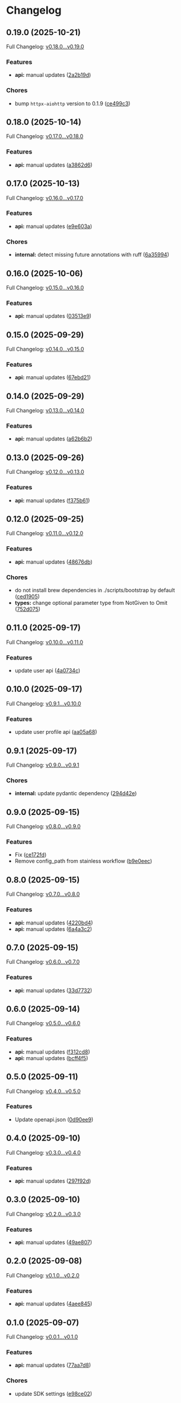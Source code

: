 # Changelog

## 0.19.0 (2025-10-21)

Full Changelog: [v0.18.0...v0.19.0](https://github.com/NascentCore/inty-python/compare/v0.18.0...v0.19.0)

### Features

* **api:** manual updates ([2a2b19d](https://github.com/NascentCore/inty-python/commit/2a2b19dadc63e503b9d51d9ad20f47d6dfeb00eb))


### Chores

* bump `httpx-aiohttp` version to 0.1.9 ([ce499c3](https://github.com/NascentCore/inty-python/commit/ce499c3b33eb5c9ee682ff3805da5cbd9b99a4b5))

## 0.18.0 (2025-10-14)

Full Changelog: [v0.17.0...v0.18.0](https://github.com/NascentCore/inty-python/compare/v0.17.0...v0.18.0)

### Features

* **api:** manual updates ([a3862d6](https://github.com/NascentCore/inty-python/commit/a3862d60cd6d09bc131656277b5eeb34c51ba76e))

## 0.17.0 (2025-10-13)

Full Changelog: [v0.16.0...v0.17.0](https://github.com/NascentCore/inty-python/compare/v0.16.0...v0.17.0)

### Features

* **api:** manual updates ([e9e603a](https://github.com/NascentCore/inty-python/commit/e9e603a77a6bd98f27d94a59a012c3240d2d78fe))


### Chores

* **internal:** detect missing future annotations with ruff ([6a35994](https://github.com/NascentCore/inty-python/commit/6a35994551dc52493ee9ba465e4f0892750d376a))

## 0.16.0 (2025-10-06)

Full Changelog: [v0.15.0...v0.16.0](https://github.com/NascentCore/inty-python/compare/v0.15.0...v0.16.0)

### Features

* **api:** manual updates ([03513e9](https://github.com/NascentCore/inty-python/commit/03513e98a8e180aee6b2d3113952c3472d903b96))

## 0.15.0 (2025-09-29)

Full Changelog: [v0.14.0...v0.15.0](https://github.com/NascentCore/inty-python/compare/v0.14.0...v0.15.0)

### Features

* **api:** manual updates ([67ebd21](https://github.com/NascentCore/inty-python/commit/67ebd21a4c51cbdcb40db2771bbdc79a678af4d7))

## 0.14.0 (2025-09-29)

Full Changelog: [v0.13.0...v0.14.0](https://github.com/NascentCore/inty-python/compare/v0.13.0...v0.14.0)

### Features

* **api:** manual updates ([a62b6b2](https://github.com/NascentCore/inty-python/commit/a62b6b2edffc633fbf316ec64ff1d8a4839bb1ec))

## 0.13.0 (2025-09-26)

Full Changelog: [v0.12.0...v0.13.0](https://github.com/NascentCore/inty-python/compare/v0.12.0...v0.13.0)

### Features

* **api:** manual updates ([f375b61](https://github.com/NascentCore/inty-python/commit/f375b61e13ae867539e99daa862dec5fcad733e8))

## 0.12.0 (2025-09-25)

Full Changelog: [v0.11.0...v0.12.0](https://github.com/NascentCore/inty-python/compare/v0.11.0...v0.12.0)

### Features

* **api:** manual updates ([48676db](https://github.com/NascentCore/inty-python/commit/48676dbe55175151fcf6ad05b9472d69ab6a37d9))


### Chores

* do not install brew dependencies in ./scripts/bootstrap by default ([ced1905](https://github.com/NascentCore/inty-python/commit/ced190596b7263527d4148a70b3bee9cc28860e6))
* **types:** change optional parameter type from NotGiven to Omit ([752d075](https://github.com/NascentCore/inty-python/commit/752d075591a1ef9fdfe13f64f769640ce7307d2f))

## 0.11.0 (2025-09-17)

Full Changelog: [v0.10.0...v0.11.0](https://github.com/NascentCore/inty-python/compare/v0.10.0...v0.11.0)

### Features

* update user api ([4a0734c](https://github.com/NascentCore/inty-python/commit/4a0734c41e99d156037c71fe434b41a34af34afe))

## 0.10.0 (2025-09-17)

Full Changelog: [v0.9.1...v0.10.0](https://github.com/NascentCore/inty-python/compare/v0.9.1...v0.10.0)

### Features

* update user profile api ([aa05a68](https://github.com/NascentCore/inty-python/commit/aa05a689dc429f31634c966ce22ed16cf91ff849))

## 0.9.1 (2025-09-17)

Full Changelog: [v0.9.0...v0.9.1](https://github.com/NascentCore/inty-python/compare/v0.9.0...v0.9.1)

### Chores

* **internal:** update pydantic dependency ([294d42e](https://github.com/NascentCore/inty-python/commit/294d42e67226152c2622abde9892aa57289022a6))

## 0.9.0 (2025-09-15)

Full Changelog: [v0.8.0...v0.9.0](https://github.com/NascentCore/inty-python/compare/v0.8.0...v0.9.0)

### Features

* Fix ([ce172fd](https://github.com/NascentCore/inty-python/commit/ce172fd739851f3de76bc19235c092f24386009f))
* Remove config_path from stainless workflow ([b9e0eec](https://github.com/NascentCore/inty-python/commit/b9e0eec83dd1ed273d7733d0d5ee8db8a3b91dfe))

## 0.8.0 (2025-09-15)

Full Changelog: [v0.7.0...v0.8.0](https://github.com/NascentCore/inty-python/compare/v0.7.0...v0.8.0)

### Features

* **api:** manual updates ([4220bd4](https://github.com/NascentCore/inty-python/commit/4220bd434497666d1d26c079cb19ceba97363e51))
* **api:** manual updates ([6a4a3c2](https://github.com/NascentCore/inty-python/commit/6a4a3c27daa47f1781bba9deeae0e863e0d8472c))

## 0.7.0 (2025-09-15)

Full Changelog: [v0.6.0...v0.7.0](https://github.com/NascentCore/inty-python/compare/v0.6.0...v0.7.0)

### Features

* **api:** manual updates ([33d7732](https://github.com/NascentCore/inty-python/commit/33d7732757efcc7aaaee5f98c3431fcb71e31aaf))

## 0.6.0 (2025-09-14)

Full Changelog: [v0.5.0...v0.6.0](https://github.com/NascentCore/inty-python/compare/v0.5.0...v0.6.0)

### Features

* **api:** manual updates ([f312cd8](https://github.com/NascentCore/inty-python/commit/f312cd83369afe76b38c3ab67f38fd97269ad78f))
* **api:** manual updates ([bcff4f5](https://github.com/NascentCore/inty-python/commit/bcff4f53f84325ed04b273ef60cc2d7471f0aba4))

## 0.5.0 (2025-09-11)

Full Changelog: [v0.4.0...v0.5.0](https://github.com/NascentCore/inty-python/compare/v0.4.0...v0.5.0)

### Features

* Update openapi.json ([0d90ee9](https://github.com/NascentCore/inty-python/commit/0d90ee905fd179101236db36cc28b8f151e33d71))

## 0.4.0 (2025-09-10)

Full Changelog: [v0.3.0...v0.4.0](https://github.com/NascentCore/inty-python/compare/v0.3.0...v0.4.0)

### Features

* **api:** manual updates ([297f92d](https://github.com/NascentCore/inty-python/commit/297f92d178675adb0c2aa5500c523abea874b358))

## 0.3.0 (2025-09-10)

Full Changelog: [v0.2.0...v0.3.0](https://github.com/NascentCore/inty-python/compare/v0.2.0...v0.3.0)

### Features

* **api:** manual updates ([49ae807](https://github.com/NascentCore/inty-python/commit/49ae807996358d4cfd8ad0ae2d13a2b2aedc1e08))

## 0.2.0 (2025-09-08)

Full Changelog: [v0.1.0...v0.2.0](https://github.com/NascentCore/inty-python/compare/v0.1.0...v0.2.0)

### Features

* **api:** manual updates ([4aee845](https://github.com/NascentCore/inty-python/commit/4aee8457c0cff6e8a08e156ea7e83c429fd89175))

## 0.1.0 (2025-09-07)

Full Changelog: [v0.0.1...v0.1.0](https://github.com/NascentCore/inty-python/compare/v0.0.1...v0.1.0)

### Features

* **api:** manual updates ([77aa7d8](https://github.com/NascentCore/inty-python/commit/77aa7d8e7e28c8e1a19bd4255c05413dda6494d9))


### Chores

* update SDK settings ([e98ce02](https://github.com/NascentCore/inty-python/commit/e98ce02253a957420e46559fff915eb54d48b08b))
